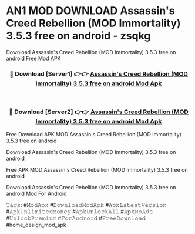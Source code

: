 # AN1 MOD DOWNLOAD Assassin's Creed Rebellion (MOD Immortality) 3.5.3 free on android - zsqkg
Download Assassin's Creed Rebellion (MOD Immortality) 3.5.3 free on android Free Mod APK

<div align="center">
<h3>🔴 Download [Server1] 👉👉 <a href="https://apk-comot.site?title=Assassin's_Creed_Rebellion_(MOD_Immortality)_3.5.3_free_on_android">Assassin's Creed Rebellion (MOD Immortality) 3.5.3 free on android Mod Apk</a></h3><br>

<h3>🔴 Download [Server2] 👉👉 <a href="https://apk-comot.site?title=Assassin's_Creed_Rebellion_(MOD_Immortality)_3.5.3_free_on_android">Assassin's Creed Rebellion (MOD Immortality) 3.5.3 free on android Mod Apk</a></h3>
</div>


Free Download APK MOD Assassin's Creed Rebellion (MOD Immortality) 3.5.3 free on android

Download Assassin's Creed Rebellion (MOD Immortality) 3.5.3 free on android 

Free APK MOD Assassin's Creed Rebellion (MOD Immortality) 3.5.3 free on android 

Download Assassin's Creed Rebellion (MOD Immortality) 3.5.3 free on android Mod For Android

𝚃𝚊𝚐𝚜: #𝙼𝚘𝚍𝙰𝚙𝚔 #𝙳𝚘𝚠𝚗𝚕𝚘𝚊𝚍𝙼𝚘𝚍𝙰𝚙𝚔 #𝙰𝚙𝚔𝙻𝚊𝚝𝚎𝚜𝚝𝚅𝚎𝚛𝚜𝚒𝚘𝚗 #𝙰𝚙𝚔𝚄𝚗𝚕𝚒𝚖𝚒𝚝𝚎𝚍𝙼𝚘𝚗𝚎𝚢 #𝙰𝚙𝚔𝚄𝚗𝚕𝚘𝚌𝚔𝙰𝚕𝚕 #𝙰𝚙𝚔𝙽𝚘𝙰𝚍𝚜 #𝚄𝚗𝚕𝚘𝚌𝚔𝙿𝚛𝚎𝚖𝚒𝚞𝚖 #𝙵𝚘𝚛𝙰𝚗𝚍𝚛𝚘𝚒𝚍 #𝙵𝚛𝚎𝚎𝙳𝚘𝚠𝚗𝚕𝚘𝚊𝚍 #home_design_mod_apk